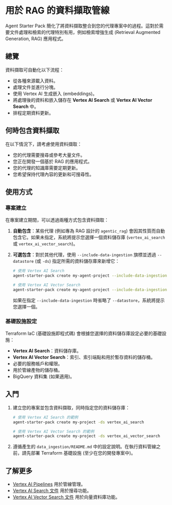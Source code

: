 # 用於 RAG 的資料擷取管線

Agent Starter Pack 簡化了將資料擷取整合到您的代理專案中的過程。這對於需要文件處理和檢索的代理特別有用，例如檢索增強生成 (Retrieval Augmented Generation, RAG) 應用程式。

## 總覽

資料擷取可自動化以下流程：

-   從各種來源載入資料。
-   處理文件並進行分塊。
-   使用 Vertex AI 生成嵌入 (embeddings)。
-   將處理後的資料和嵌入儲存在 **Vertex AI Search** 或 **Vertex AI Vector Search** 中。
-   排程定期資料更新。

## 何時包含資料擷取

在以下情況下，請考慮使用資料擷取：

-   您的代理需要搜尋或參考大量文件。
-   您正在開發一個基於 RAG 的應用程式。
-   您的代理的知識庫需要定期更新。
-   您希望保持代理內容的更新和可搜尋性。

## 使用方式

### 專案建立

在專案建立期間，可以透過兩種方式包含資料擷取：

1.  **自動包含**：某些代理 (例如專為 RAG 設計的 `agentic_rag`) 會因其性質而自動包含它。如果未指定，系統將提示您選擇一個資料儲存庫 (`vertex_ai_search` 或 `vertex_ai_vector_search`)。

2.  **可選包含**：對於其他代理，使用 `--include-data-ingestion` 旗標並透過 `--datastore` (或 `-ds`) 指定所需的資料儲存庫來新增它：

    ```bash
    # 使用 Vertex AI Search
    agent-starter-pack create my-agent-project --include-data-ingestion -ds vertex_ai_search

    # 使用 Vertex AI Vector Search
    agent-starter-pack create my-agent-project --include-data-ingestion -ds vertex_ai_vector_search
    ```
    如果在指定 `--include-data-ingestion` 時省略了 `--datastore`，系統將提示您選擇一個。

### 基礎設施設定

Terraform IaC (基礎設施即程式碼) 會根據您選擇的資料儲存庫設定必要的基礎設施：

-   **Vertex AI Search**：資料儲存庫。
-   **Vertex AI Vector Search**：索引、索引端點和用於暫存資料的儲存桶。
-   必要的服務帳戶和權限。
-   用於管線產物的儲存桶。
-   BigQuery 資料集 (如果適用)。

## 入門

1.  建立您的專案並包含資料擷取，同時指定您的資料儲存庫：

    ```bash
    # 使用 Vertex AI Search 的範例
    agent-starter-pack create my-project -ds vertex_ai_search

    # 使用 Vertex AI Vector Search 的範例
    agent-starter-pack create my-project -ds vertex_ai_vector_search
    ```

2.  遵循產生的 `data_ingestion/README.md` 中的設定說明。在執行資料管線之前，請先部署 Terraform 基礎設施 (至少在您的開發專案中)。

## 了解更多

-   [Vertex AI Pipelines](https://cloud.google.com/vertex-ai/docs/pipelines/introduction) 用於管線管理。
-   [Vertex AI Search 文件](https://cloud.google.com/generative-ai-app-builder/docs/enterprise-search-introduction) 用於搜尋功能。
-   [Vertex AI Vector Search 文件](https://cloud.google.com/vertex-ai/docs/vector-search/overview) 用於向量資料庫功能。
